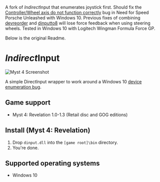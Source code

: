 A fork of *Indirect*Input that enumerates joystick first. Should fix the [Controller/Wheel axis do not function correctly](https://www.pcgamingwiki.com/wiki/Need_for_Speed:_Porsche_Unleashed#Menu_lag_when_using_a_controller.2FAxes_do_not_function_correctly_.28Win8.2B.29) bug in Need for Speed Porsche Unleashed with Windows 10. Previous fixes of combining [devreorder](https://github.com/briankendall/devreorder) and [dinputto8](https://github.com/elishacloud/dinputto8) will lose force feedback when using steering wheels. Tested in Windows 10 with Logitech Wingman Formula Force GP.

Below is the original Readme.
# *Indirect*Input

![Myst 4 Screenshot](./gfx/myst4.png)

A simple DirectInput wrapper to work around a Windows 10 [device enumeration bug](https://aka.ms/AA3931c).

## Game support

- Myst 4: Revelation 1.0-1.3 (Retail disc and GOG editions)

## Install (Myst 4: Revelation)

1. Drop `dinput.dll` into the `[game root]\bin` directory.
2. You're done.

## Supported operating systems ##

- Windows 10
